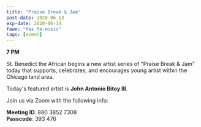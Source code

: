 ```yaml
---
title: "Praise Break & Jam"
post-date: 2020-06-13
exp-date: 2020-06-14
fawe: "fas fa-music"
tags: [event]
---
```

<b>7 PM</b>

St. Benedict the African begins a new artist series of "Praise Break & Jam" today that supports, celebrates, and encourages young artist within the Chicago land area.

Today's featured artist is <b>John Antonio Bitoy III</b>.

Join us via Zoom with the following info:

<p class="text-info"><b>Meeting ID</b>: 880 3852 7308
<br>
<b>Passcode</b>: 393 476
</p>